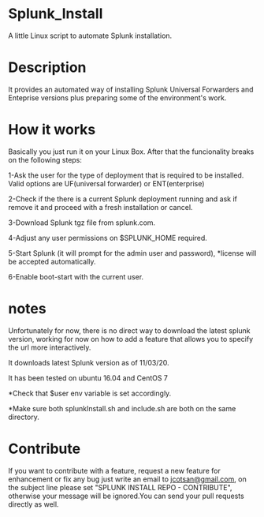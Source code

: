 # Splunk_Install
A little Linux script to automate Splunk installation.

# Description

It provides an automated way of installing Splunk Universal Forwarders and Enteprise versions plus preparing some of the environment's work.


# How it works

Basically you just run it on your Linux Box. After that the funcionality breaks on the following steps:

1-Ask the user for the type of deployment that is required to be installed. Valid options are UF(universal forwarder) or ENT(enterprise)

2-Check if the there is a current Splunk deployment running and ask if remove it and proceed with a fresh installation or cancel.

3-Download Splunk tgz file from splunk.com.

4-Adjust any user permissions on $SPLUNK_HOME required.

5-Start Splunk (it will prompt for the admin user and password), *license will be accepted automatically.

6-Enable boot-start with the current user.

# notes

Unfortunately for now, there is no direct way to download the latest splunk version, working for now on how to add a feature that allows you to specify the url more interactively.

It downloads latest Splunk version as of 11/03/20.

It has been tested on ubuntu 16.04 and CentOS 7

*Check that $user env variable is set accordingly.

*Make sure both splunkInstall.sh and include.sh are both on the same directory.


# Contribute

If you want to contribute with a feature, request a new feature for enhancement or fix any bug just write an email to jcotsan@gmail.com, on the subject line please set "SPLUNK INSTALL REPO - CONTRIBUTE", otherwise your message will be ignored.You can send your pull requests directly as well.





